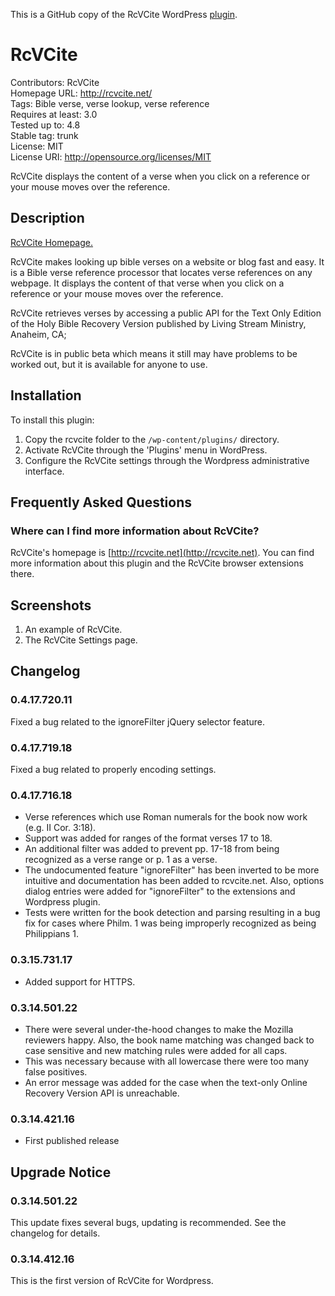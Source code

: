 This is a GitHub copy of the RcVCite WordPress [plugin](https://wordpress.org/plugins/rcvcite/).

# RcVCite

Contributors: RcVCite  
Homepage URL: http://rcvcite.net/  
Tags: Bible verse, verse lookup, verse reference  
Requires at least: 3.0  
Tested up to: 4.8  
Stable tag: trunk  
License: MIT  
License URI: http://opensource.org/licenses/MIT

RcVCite displays the content of a verse when you click on a reference or your
mouse moves over the reference.

## Description

[RcVCite Homepage.](http://rcvcite.net)

RcVCite makes looking up bible verses on a website or blog fast and easy. It is
a Bible verse reference processor that locates verse references on any webpage.
It displays the content of that verse when you click on a reference or your
mouse moves over the reference.

RcVCite retrieves verses by accessing a public API for the Text Only Edition of
the Holy Bible Recovery Version published by Living Stream Ministry, Anaheim,
CA;

RcVCite is in public beta which means it still may have problems to be worked
out, but it is available for anyone to use.

## Installation

To install this plugin:

1. Copy the rcvcite folder to the `/wp-content/plugins/` directory.
2. Activate RcVCite through the 'Plugins' menu in WordPress.
3. Configure the RcVCite settings through the Wordpress administrative interface.

## Frequently Asked Questions

### Where can I find more information about RcVCite?

RcVCite's homepage is [http://rcvcite.net](http://rcvcite.net).
You can find more information about this plugin and the RcVCite browser
extensions there.

## Screenshots

1. An example of RcVCite.
1. The RcVCite Settings page.

## Changelog

### 0.4.17.720.11
Fixed a bug related to the ignoreFilter jQuery selector feature.

### 0.4.17.719.18
Fixed a bug related to properly encoding settings.

### 0.4.17.716.18 
* Verse references which use Roman numerals for the book now work (e.g. II Cor. 3:18).
* Support was added for ranges of the format verses 17 to 18.
* An additional filter was added to prevent pp. 17-18 from being recognized as a verse range or p. 1 as a verse.
* The undocumented feature "ignoreFilter" has been inverted to be more intuitive and documentation has been added to rcvcite.net. Also, options dialog entries were added for "ignoreFilter" to the extensions and Wordpress plugin.
* Tests were written for the book detection and parsing resulting in a bug fix for cases where Philm. 1 was being improperly recognized as being Philippians 1.

### 0.3.15.731.17 
* Added support for HTTPS.

### 0.3.14.501.22 
* There were several under-the-hood changes to make the Mozilla reviewers happy.
  Also, the book name matching was changed back to case sensitive and new
  matching rules were added for all caps.
* This was necessary because with all lowercase there were too many false
  positives.
* An error message was added for the case when the text-only Online Recovery
  Version API is unreachable.

### 0.3.14.421.16 
* First published release

## Upgrade Notice 

### 0.3.14.501.22 
This update fixes several bugs, updating is recommended. See the changelog for
details.

### 0.3.14.412.16 
This is the first version of RcVCite for Wordpress.
